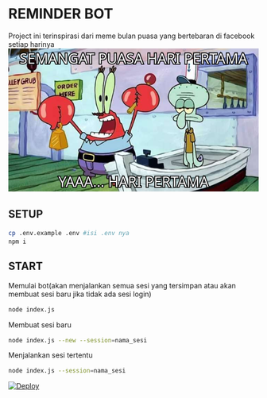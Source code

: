 # REMINDER BOT
Project ini terinspirasi dari meme bulan puasa yang bertebaran di facebook setiap harinya
![Meme](https://github.com/fdvky1/reminder-bot/blob/main/result.jpg?raw=true "Meme nya")


## SETUP
```bash
cp .env.example .env #isi .env nya
npm i
```

## START
Memulai bot(akan menjalankan semua sesi yang tersimpan atau akan membuat sesi baru jika tidak ada sesi login)
```bash
node index.js
```
Membuat sesi baru
```bash
node index.js --new --session=nama_sesi
```
Menjalankan sesi tertentu
```bash
node index.js --session=nama_sesi
```

[![Deploy](https://www.herokucdn.com/deploy/button.svg)](https://heroku.com/deploy?template=https://github.com/fdvky1/reminder-bot)
